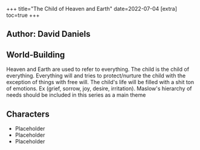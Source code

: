 +++
title="The Child of Heaven and Earth"
date=2022-07-04
[extra]
toc=true
+++


## Author: David Daniels

## World-Building

Heaven and Earth are used to refer to everything. The child is the child of everything. Everything will and tries to protect/nurture the child with the exception of things with free will. The child's life will be filled with a shit ton of emotions. Ex (grief, sorrow, joy, desire, irritation). Maslow's hierarchy of needs should be included in this series as a main theme

## Characters

* Placeholder
* Placeholder
* Placeholder

